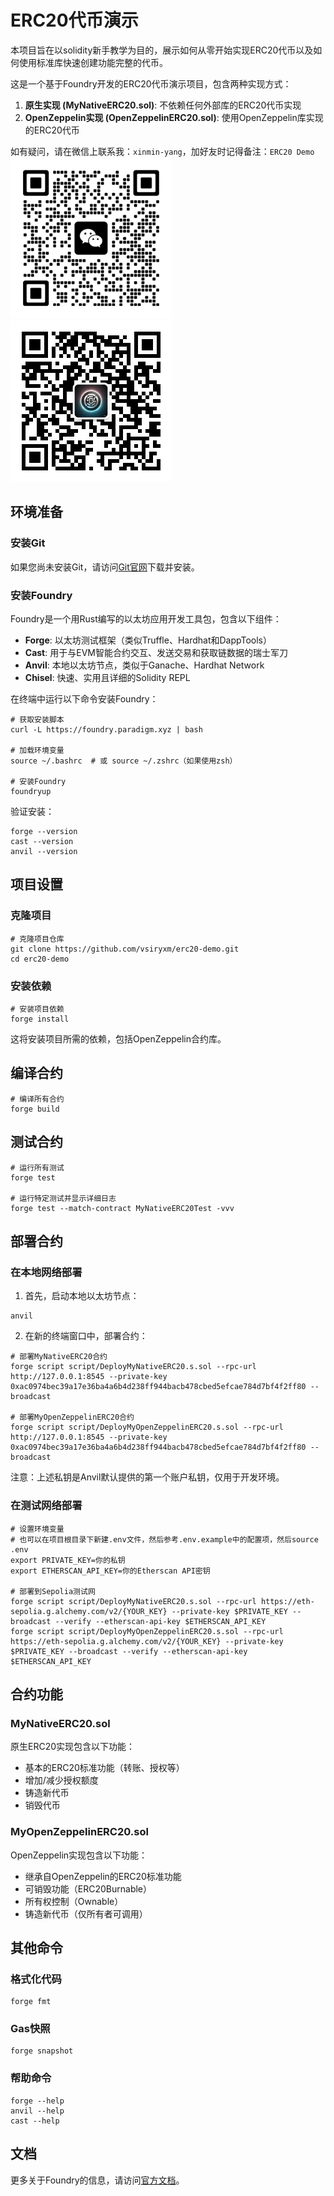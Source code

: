 # ERC20代币演示

本项目旨在以solidity新手教学为目的，展示如何从零开始实现ERC20代币以及如何使用标准库快速创建功能完整的代币。

这是一个基于Foundry开发的ERC20代币演示项目，包含两种实现方式：

1. **原生实现 (MyNativeERC20.sol)**: 不依赖任何外部库的ERC20代币实现
2. **OpenZeppelin实现 (OpenZeppelinERC20.sol)**: 使用OpenZeppelin库实现的ERC20代币

如有疑问，请在微信上联系我：`xinmin-yang`，加好友时记得备注：`ERC20 Demo`
![微信号](./docs/wechat.jpg) ![星明技术栈](./docs/xinmin-notes.jpg)


## 环境准备

### 安装Git

如果您尚未安装Git，请访问[Git官网](https://git-scm.com/downloads)下载并安装。

### 安装Foundry

Foundry是一个用Rust编写的以太坊应用开发工具包，包含以下组件：

- **Forge**: 以太坊测试框架（类似Truffle、Hardhat和DappTools）
- **Cast**: 用于与EVM智能合约交互、发送交易和获取链数据的瑞士军刀
- **Anvil**: 本地以太坊节点，类似于Ganache、Hardhat Network
- **Chisel**: 快速、实用且详细的Solidity REPL

在终端中运行以下命令安装Foundry：

```shell
# 获取安装脚本
curl -L https://foundry.paradigm.xyz | bash

# 加载环境变量
source ~/.bashrc  # 或 source ~/.zshrc（如果使用zsh）

# 安装Foundry
foundryup
```

验证安装：

```shell
forge --version
cast --version
anvil --version
```

## 项目设置

### 克隆项目

```shell
# 克隆项目仓库
git clone https://github.com/vsiryxm/erc20-demo.git
cd erc20-demo
```

### 安装依赖

```shell
# 安装项目依赖
forge install
```

这将安装项目所需的依赖，包括OpenZeppelin合约库。

## 编译合约

```shell
# 编译所有合约
forge build
```

## 测试合约

```shell
# 运行所有测试
forge test

# 运行特定测试并显示详细日志
forge test --match-contract MyNativeERC20Test -vvv
```

## 部署合约

### 在本地网络部署

1. 首先，启动本地以太坊节点：

```shell
anvil
```

2. 在新的终端窗口中，部署合约：

```shell
# 部署MyNativeERC20合约
forge script script/DeployMyNativeERC20.s.sol --rpc-url http://127.0.0.1:8545 --private-key 0xac0974bec39a17e36ba4a6b4d238ff944bacb478cbed5efcae784d7bf4f2ff80 --broadcast

# 部署MyOpenZeppelinERC20合约
forge script script/DeployMyOpenZeppelinERC20.s.sol --rpc-url http://127.0.0.1:8545 --private-key 0xac0974bec39a17e36ba4a6b4d238ff944bacb478cbed5efcae784d7bf4f2ff80 --broadcast
```

注意：上述私钥是Anvil默认提供的第一个账户私钥，仅用于开发环境。

### 在测试网络部署

```shell
# 设置环境变量 
# 也可以在项目根目录下新建.env文件，然后参考.env.example中的配置项，然后source .env
export PRIVATE_KEY=你的私钥
export ETHERSCAN_API_KEY=你的Etherscan API密钥

# 部署到Sepolia测试网
forge script script/DeployMyNativeERC20.s.sol --rpc-url https://eth-sepolia.g.alchemy.com/v2/{YOUR_KEY} --private-key $PRIVATE_KEY --broadcast --verify --etherscan-api-key $ETHERSCAN_API_KEY
forge script script/DeployMyOpenZeppelinERC20.s.sol --rpc-url https://eth-sepolia.g.alchemy.com/v2/{YOUR_KEY} --private-key $PRIVATE_KEY --broadcast --verify --etherscan-api-key $ETHERSCAN_API_KEY
```

## 合约功能

### MyNativeERC20.sol

原生ERC20实现包含以下功能：

- 基本的ERC20标准功能（转账、授权等）
- 增加/减少授权额度
- 铸造新代币
- 销毁代币

### MyOpenZeppelinERC20.sol

OpenZeppelin实现包含以下功能：

- 继承自OpenZeppelin的ERC20标准功能
- 可销毁功能（ERC20Burnable）
- 所有权控制（Ownable）
- 铸造新代币（仅所有者可调用）

## 其他命令

### 格式化代码

```shell
forge fmt
```

### Gas快照

```shell
forge snapshot
```

### 帮助命令

```shell
forge --help
anvil --help
cast --help
```

## 文档

更多关于Foundry的信息，请访问[官方文档](https://book.getfoundry.sh/)。
